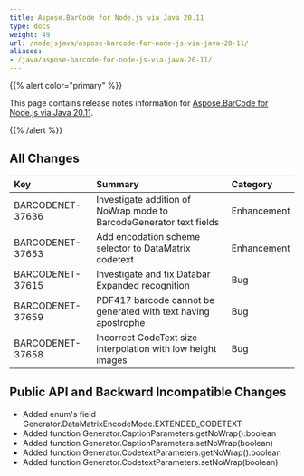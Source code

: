 ```yaml
---
title: Aspose.BarCode for Node.js via Java 20.11
type: docs
weight: 49
url: /nodejsjava/aspose-barcode-for-node-js-via-java-20-11/
aliases:
- /java/aspose-barcode-for-node-js-via-java-20-11/
---
```


{{% alert color="primary" %}} 

This page contains release notes information for [Aspose.BarCode for Node.js via Java 20.11](https://downloads.aspose.com/barcode/nodejs/new-releases/aspose.barcode-for-node.js-via-java-20.11/).

{{% /alert %}} 
## **All Changes**

|**Key**|**Summary**|**Category**|
| :- | :- | :- |
|BARCODENET-37636 |Investigate addition of NoWrap mode to BarcodeGenerator text fields|Enhancement|
|BARCODENET-37653 |Add encodation scheme selector to DataMatrix codetext|Enhancement|
|BARCODENET-37615 |Investigate and fix Databar Expanded recognition|Bug|
|BARCODENET-37659 |PDF417 barcode cannot be generated with text having apostrophe|Bug|
|BARCODENET-37658 |Incorrect CodeText size interpolation with low height images|Bug|


## **Public API and Backward Incompatible Changes**
- Added enum's field Generator.DataMatrixEncodeMode.EXTENDED_CODETEXT
- Added function Generator.CaptionParameters.getNoWrap():boolean
- Added function Generator.CaptionParameters.setNoWrap(boolean)
- Added function Generator.CodetextParameters.getNoWrap():boolean
- Added function Generator.CodetextParameters.setNoWrap(boolean)

